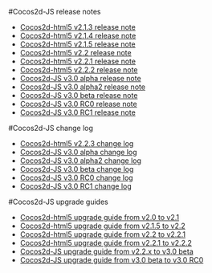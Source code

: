 #Cocos2d-JS release notes

- [Cocos2d-html5 v2.1.3 release note](v2.1.3/release-note/en.md)
- [Cocos2d-html5 v2.1.4 release note](v2.1.4/release-note/en.md)
- [Cocos2d-html5 v2.1.5 release note](v2.1.5/release-note/en.md)
- [Cocos2d-html5 v2.2 release note](v2.2/release-note/en.md)
- [Cocos2d-html5 v2.2.1 release note](v2.2.1/release-note/en.md)
- [Cocos2d-html5 v2.2.2 release note](v2.2.2/release-note/en.md)
- [Cocos2d-JS v3.0 alpha release note](v3.0a/release-note/en.md)
- [Cocos2d-JS v3.0 alpha2 release note](v3.0a2/release-note/en.md)
- [Cocos2d-JS v3.0 beta release note](v3.0b/release-note/en.md)
- [Cocos2d-JS v3.0 RC0 release note](v3.0rc0/release-note/en.md)
- [Cocos2d-JS v3.0 RC1 release note](v3.0rc1/release-note/en.md)

#Cocos2d-JS change log

- [Cocos2d-html5 v2.2.3 change log](v2.2.3/change-log/en.md)
- [Cocos2d-JS v3.0 alpha change log](v3.0a/changelog/en.md)
- [Cocos2d-JS v3.0 alpha2 change log](v3.0a2/changelog/en.md)
- [Cocos2d-JS v3.0 beta change log](v3.0b/changelog/en.md)
- [Cocos2d-JS v3.0 RC0 change log](v3.0rc0/changelog/en.md)
- [Cocos2d-JS v3.0 RC1 change log](v3.0rc1/changelog/en.md)

#Cocos2d-JS upgrade guides

- [Cocos2d-html5 upgrade guide from v2.0 to v2.1](v2.1.3/upgrade-guide-from-v20-to-v21/en.md)
- [Cocos2d-html5 upgrade guide from v2.1.5 to v2.2](v2.2/upgrade-guide-from-v215-to-v22/en.md)
- [Cocos2d-html5 upgrade guide from v2.2 to v2.2.1](v2.2.1/upgrade-guide-from-v22-to-v221/en.md)
- [Cocos2d-html5 upgrade guide from v2.2.1 to v2.2.2](v2.2.2/upgrade-guide-from-v221-to-v222/en.md)
- [Cocos2d-JS upgrade guide from v2.2.x to v3.0 beta](v3.0a/upgrade-guide/en.md)
- [Cocos2d-JS upgrade guide from v3.0 beta to v3.0 RC0](v3.0rc0/upgrade-guide/en.md)